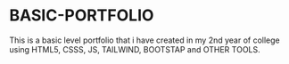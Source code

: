 # BASIC-PORTFOLIO
This is a basic level portfolio that i have created in my 2nd year of college using HTML5, CSSS, JS, TAILWIND, BOOTSTAP and OTHER TOOLS.
